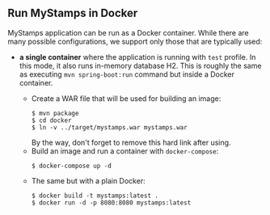 ## Run MyStamps in Docker

MyStamps application can be run as a Docker container. While there are many
possible configurations, we support only those that are typically used:

* **a single container** where the application is running with `test` profile.
  In this mode, it also runs in-memory database H2. This is roughly the same as
  executing `mvn spring-boot:run` command but inside a Docker container.

  * Create a WAR file that will be used for building an image:
    ```console
    $ mvn package
    $ cd docker
    $ ln -v ../target/mystamps.war mystamps.war
    ```
    By the way, don't forget to remove this hard link after using.
  * Build an image and run a container with `docker-compose`:
    ```console
    $ docker-compose up -d
    ```
  * The same but with a plain Docker:
    ```console
    $ docker build -t mystamps:latest .
    $ docker run -d -p 8080:8080 mystamps:latest
    ```

